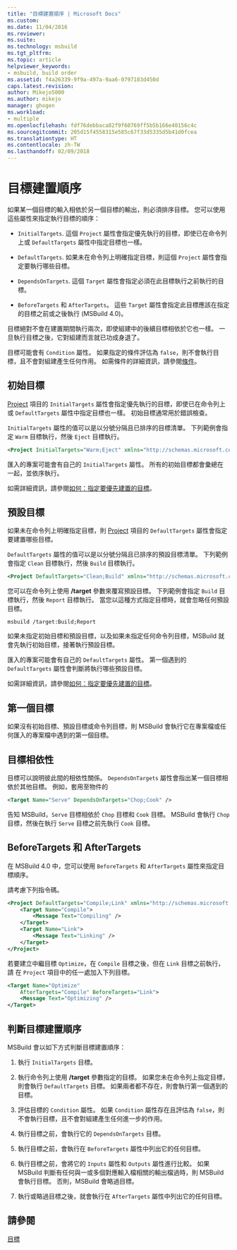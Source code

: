 ```yaml
---
title: "目標建置順序 | Microsoft Docs"
ms.custom: 
ms.date: 11/04/2016
ms.reviewer: 
ms.suite: 
ms.technology: msbuild
ms.tgt_pltfrm: 
ms.topic: article
helpviewer_keywords:
- msbuild, build order
ms.assetid: f4a26339-9f9a-497a-9aa6-0797183d450d
caps.latest.revision: 
author: Mikejo5000
ms.author: mikejo
manager: ghogen
ms.workload:
- multiple
ms.openlocfilehash: fdf76debbaca82f9f60769ff5b5b166e40156c4c
ms.sourcegitcommit: 205d15f4558315e585c67f33d5335d5b41d0fcea
ms.translationtype: HT
ms.contentlocale: zh-TW
ms.lasthandoff: 02/09/2018
---
```

# <a name="target-build-order"></a>目標建置順序
如果某一個目標的輸入相依於另一個目標的輸出，則必須排序目標。 您可以使用這些屬性來指定執行目標的順序：  
  
-   `InitialTargets`. 這個 `Project` 屬性會指定優先執行的目標，即使已在命令列上或 `DefaultTargets` 屬性中指定目標也一樣。  
  
-   `DefaultTargets`. 如果未在命令列上明確指定目標，則這個 `Project` 屬性會指定要執行哪些目標。  
  
-   `DependsOnTargets`. 這個 `Target` 屬性會指定必須在此目標執行之前執行的目標。  
  
-   `BeforeTargets` 和 `AfterTargets`。 這些 `Target` 屬性會指定此目標應該在指定的目標之前或之後執行 (MSBuild 4.0)。  
  
 目標絕對不會在建置期間執行兩次，即使組建中的後續目標相依於它也一樣。 一旦執行目標之後，它對組建而言就已功成身退了。  
  
 目標可能會有 `Condition` 屬性。 如果指定的條件評估為 `false`，則不會執行目標，且不會對組建產生任何作用。 如需條件的詳細資訊，請參閱[條件](../msbuild/msbuild-conditions.md)。  
  
## <a name="initial-targets"></a>初始目標  
 [Project](../msbuild/project-element-msbuild.md) 項目的 `InitialTargets` 屬性會指定優先執行的目標，即使已在命令列上或 `DefaultTargets` 屬性中指定目標也一樣。 初始目標通常用於錯誤檢查。  
  
 `InitialTargets` 屬性的值可以是以分號分隔且已排序的目標清單。 下列範例會指定 `Warm` 目標執行，然後 `Eject` 目標執行。  
  
```xml  
<Project InitialTargets="Warm;Eject" xmlns="http://schemas.microsoft.com/developer/msbuild/2003">  
```  
  
 匯入的專案可能會有自己的 `InitialTargets` 屬性。 所有的初始目標都會彙總在一起，並依序執行。  
  
 如需詳細資訊，請參閱[如何：指定要優先建置的目標](../msbuild/how-to-specify-which-target-to-build-first.md)。  
  
## <a name="default-targets"></a>預設目標  
 如果未在命令列上明確指定目標，則 [Project](../msbuild/project-element-msbuild.md) 項目的 `DefaultTargets` 屬性會指定要建置哪些目標。  
  
 `DefaultTargets` 屬性的值可以是以分號分隔且已排序的預設目標清單。 下列範例會指定 `Clean` 目標執行，然後 `Build` 目標執行。  
  
```xml  
<Project DefaultTargets="Clean;Build" xmlns="http://schemas.microsoft.com/developer/msbuild/2003">  
```  
  
 您可以在命令列上使用 **/target** 參數來覆寫預設目標。 下列範例會指定 `Build` 目標執行，然後 `Report` 目標執行。 當您以這種方式指定目標時，就會忽略任何預設目標。  
  
 `msbuild /target:Build;Report`  
  
 如果未指定初始目標和預設目標，以及如果未指定任何命令列目標，MSBuild 就會先執行初始目標，接著執行預設目標。  
  
 匯入的專案可能會有自己的 `DefaultTargets` 屬性。 第一個遇到的 `DefaultTargets` 屬性會判斷將執行哪些預設目標。  
  
 如需詳細資訊，請參閱[如何：指定要優先建置的目標](../msbuild/how-to-specify-which-target-to-build-first.md)。  
  
## <a name="first-target"></a>第一個目標  
 如果沒有初始目標、預設目標或命令列目標，則 MSBuild 會執行它在專案檔或任何匯入的專案檔中遇到的第一個目標。  
  
## <a name="target-dependencies"></a>目標相依性  
 目標可以說明彼此間的相依性關係。 `DependsOnTargets` 屬性會指出某一個目標相依於其他目標。 例如，套用至物件的  
  
```xml  
<Target Name="Serve" DependsOnTargets="Chop;Cook" />  
```  
  
 告知 MSBuild，`Serve` 目標相依於 `Chop` 目標和 `Cook` 目標。 MSBuild 會執行 `Chop` 目標，然後在執行 `Serve` 目標之前先執行 `Cook` 目標。  
  
## <a name="beforetargets-and-after-targets"></a>BeforeTargets 和 AfterTargets  
 在 MSBuild 4.0 中，您可以使用 `BeforeTargets` 和 `AfterTargets` 屬性來指定目標順序。  
  
 請考慮下列指令碼。  
  
```xml  
<Project DefaultTargets="Compile;Link" xmlns="http://schemas.microsoft.com/developer/msbuild/2003">  
    <Target Name="Compile">  
        <Message Text="Compiling" />  
    </Target>  
    <Target Name="Link">  
        <Message Text="Linking" />  
    </Target>  
</Project>  
```  
  
 若要建立中繼目標 `Optimize`，在 `Compile` 目標之後，但在 `Link` 目標之前執行，請 在 `Project` 項目中的任一處加入下列目標。  
  
```xml  
<Target Name="Optimize"   
    AfterTargets="Compile" BeforeTargets="Link">  
    <Message Text="Optimizing" />  
</Target>  
```  
  
## <a name="determining-the-target-build-order"></a>判斷目標建置順序  
 MSBuild 會以如下方式判斷目標建置順序：  
  
1.  執行 `InitialTargets` 目標。  
  
2.  執行命令列上使用 **/target** 參數指定的目標。 如果您未在命令列上指定目標，則會執行 `DefaultTargets` 目標。 如果兩者都不存在，則會執行第一個遇到的目標。  
  
3.  評估目標的 `Condition` 屬性。 如果 `Condition` 屬性存在且評估為 `false`，則不會執行目標，且不會對組建產生任何進一步的作用。  
  
4.  執行目標之前，會執行它的 `DependsOnTargets` 目標。  
  
5.  執行目標之前，會執行在 `BeforeTargets` 屬性中列出它的任何目標。  
  
6.  執行目標之前，會將它的 `Inputs` 屬性和 `Outputs` 屬性進行比較。 如果 MSBuild 判斷有任何與一或多個對應輸入檔相關的輸出檔過時，則 MSBuild 會執行目標。 否則，MSBuild 會略過目標。  
  
7.  執行或略過目標之後，就會執行在 `AfterTargets` 屬性中列出它的任何目標。  
  
## <a name="see-also"></a>請參閱  
 [目標](../msbuild/msbuild-targets.md)